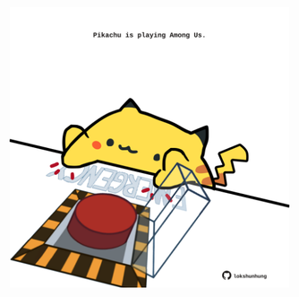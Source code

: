 <!-- built at 24/03/2022, 11:01:05 UTC -->
<p align="center">
  <img width="500" height="500" src="./ReadmeImage.svg">
</p>
